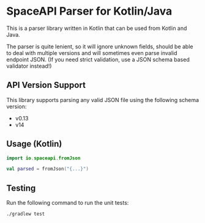 # SpaceAPI Parser for Kotlin/Java

This is a parser library written in Kotlin that can be used from Kotlin and
Java.

The parser is quite lenient, so it will ignore unknown fields, should be able
to deal with multiple versions and will sometimes even parse invalid endpoint
JSON. (If you need strict validation, use a JSON schema based validator
instead!)


## API Version Support

This library supports parsing any valid JSON file using the following schema version:

- v0.13
- v14


## Usage (Kotlin)

```kotlin
import io.spaceapi.fromJson

val parsed = fromJson("{...}")
```


## Testing

Run the following command to run the unit tests:

    ./gradlew test
